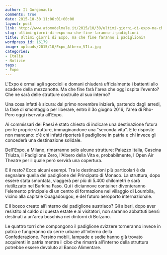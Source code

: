 ```yaml
---
author: Il Gorgonauta
comments: true
date: 2015-10-30 11:06:01+00:00
layout: post
link: http://www.atomodelmale.it/2015/10/30/ultimi-giorni-di-expo-ma-che-fine-faranno-i-padiglioni/
slug: ultimi-giorni-di-expo-ma-che-fine-faranno-i-padiglioni
title: Ultimi giorni di Expo, ma che fine faranno i padiglioni?
wordpress_id: 16179
image: uploads/2015/10/Expo_Albero_VIta.jpg
categories:
- Italia
- Notizie
tags:
- Expo
---
```



L'Expo è ormai agli sgoccioli e domani chiuderà ufficialmente i battenti allo scadere della mezzanotte. Ma che fine farà l'area che oggi ospita l'evento? Che ne sarà delle strutture costruite al suo interno?

Una cosa infatti è sicura: dal primo novembre inizierà, partendo dagli arredi, la fase di smontaggio per liberare, entro il 3o giugno 2016, l'area di Rho-Pero oggi riservata all'Expo.

Ai commissari dei Paesi è stato chiesto di indicare una destinazione futura per le proprie strutture, immaginandone una "seconda vita". E le risposte non mancano: c'è chi infatti riporterà il padiglione in patria e chi invece gli concederà una destinazione solidale.

Dell'Expo, a Milano, rimarranno solo alcune strutture: Palazzo Italia, Cascina Triulza, il Padiglione Zero, l'Albero della Vita e, probabilmente, l'Open Air Theatre per il quale però servirà una copertura.

E il resto? Ecco alcuni esempi. Tra le destinazioni più particolari è da segnalare quella del padiglione del Principato di Monaco. La struttura, dopo essere stata smontata, viaggerà per più di 5.400 chilometri e sarà riutilizzato nel Burkina Faso. Qui i diciannove container diventeranno l'elemento principale di un centro di formazione nel villaggio di Loumbila, vicino alla capitale Ouagadougou, e del futuro aeroporto internazionale.

E il bosco creato all'interno del padiglione austriaco? Gli alberi, dopo aver resistito al caldo di questa estate e ai visitatori, non saranno abbattuti bensì destinati a un'area boschiva nei dintorni di Bolzano.

Le quattro torri che compongono il padiglione svizzere torneranno invece in patria e fungeranno da serre urbane all'interno della Confederazione. Persino mobili, lampade e sedie hanno già trovato acquirenti in patria mentre il cibo che rimarrà all'interno della struttura potrebbe essere devoluto al Banco Alimentare.
